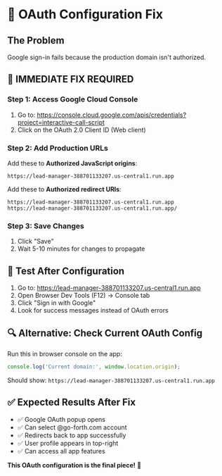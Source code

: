 # 🔧 OAuth Configuration Fix

## The Problem
Google sign-in fails because the production domain isn't authorized.

## 🚨 IMMEDIATE FIX REQUIRED

### Step 1: Access Google Cloud Console
1. Go to: https://console.cloud.google.com/apis/credentials?project=interactive-call-script
2. Click on the OAuth 2.0 Client ID (Web client)

### Step 2: Add Production URLs
Add these to **Authorized JavaScript origins**:
```
https://lead-manager-388701133207.us-central1.run.app
```

Add these to **Authorized redirect URIs**:
```
https://lead-manager-388701133207.us-central1.run.app
https://lead-manager-388701133207.us-central1.run.app/
```

### Step 3: Save Changes
1. Click "Save" 
2. Wait 5-10 minutes for changes to propagate

## 🧪 Test After Configuration

1. Go to: https://lead-manager-388701133207.us-central1.run.app
2. Open Browser Dev Tools (F12) → Console tab
3. Click "Sign in with Google"
4. Look for success messages instead of OAuth errors

## 🔍 Alternative: Check Current OAuth Config

Run this in browser console on the app:
```javascript
console.log('Current domain:', window.location.origin);
```

Should show: `https://lead-manager-388701133207.us-central1.run.app`

## ✅ Expected Results After Fix

- ✅ Google OAuth popup opens
- ✅ Can select @go-forth.com account  
- ✅ Redirects back to app successfully
- ✅ User profile appears in top-right
- ✅ Can access all app features

**This OAuth configuration is the final piece!** 🎯